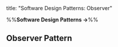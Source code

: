 <frontmatter>
title: "Software Design Patterns: Observer"
</frontmatter>

<link rel="stylesheet" href="{{baseUrl}}/css/textbook.css">

<div class="website-content">

%%**Software Design Patterns →**%%

## Observer Pattern

<div id="main">

<include src="what/embed.md" />

</div>

</div>
